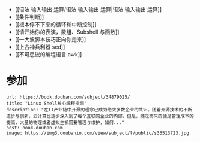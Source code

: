 - [[语法 输入输出 运算/语法 输入输出 运算|语法 输入输出 运算]]
- [[条件判断]]
- [[根本停不下来的循环和中断控制]]
- [[请开始你的表演，数组、Subshell 与函数]]
- [[一大波脚本技巧正向你走来]]
- [[上古神兵利器 sed]]
- [[不可思议的编程语言 awk]]
# 参加

```cardlink
url: https://book.douban.com/subject/34879025/
title: "Linux Shell核心编程指南"
description: "在IT产业链中开源的理念已成为绝大多数企业的共识。随着开源技术的不断进步与创新，云计算也逐步深入到了每个互联网企业的内部。但是，随之而来的便是管理成本的提高，大量的物理或者虚拟主机需要管理与维护，如何..."
host: book.douban.com
image: https://img3.doubanio.com/view/subject/l/public/s33513723.jpg
```

